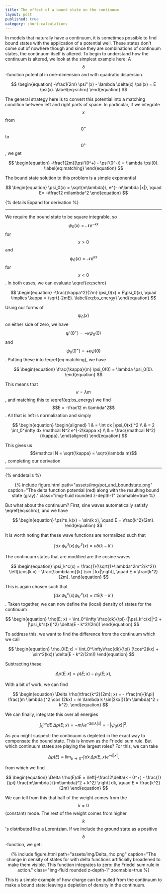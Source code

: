 ```yaml
---
title: The effect of a bound state on the continuum
layout: post
published: true
category: short-calculations
---
```


In models that naturally have a continuum, it is sometimes possible to find bound states with the application of a potential well.
These states don't come out of nowhere though and since they are combinations of continuum states, the continuum itself is altered.
To begin to understand how the continuum is altered, we look at the simplest example here: A $$\delta$$-function potential in one-dimension and with quadratic dispersion.

$$
\begin{equation}
  -\frac1{2m} \psi''(x) - \lambda \delta(x) \psi(x) = E \psi(x). \label{eq:schro}
\end{equation}
$$

The general strategy here is to convert this potential into a matching condition between left and right parts of space. In particular, if we integrate $$x$$ from $$0^-$$ to $$0^+$$, we get

$$
\begin{equation}
  -\frac1{2m}[\psi'(0^+) - \psi'(0^-)] = \lambda \psi(0). \label{eq:matching}
\end{equation}
$$

The bound state solution to this problem is a simple exponential

$$
\begin{equation}
  \psi_0(x) = \sqrt{m\lambda}\, e^{- m\lambda |x|}, \quad E= -\tfrac12 m\lambda^2
\end{equation}
$$

{% details Expand for derivation %}
  ***
  We require the bound state to be square integrable, so $$\psi_0(x) = \mathcal N e^{-\kappa x}$$ for $$x>0$$ and $$\psi_0(x) = \mathcal N e^{\kappa x}$$ for $$x<0$$. In both cases, we can evaluate \eqref{eq:schro}

  $$
\begin{equation}
  -\frac{\kappa^2}{2m} \psi_0(x) = E\psi_0(x), \quad \implies \kappa = \sqrt{-2mE}. \label{eq:bs_energy}
\end{equation}
  $$

  Using our forms of $$\psi_0(x)$$ on either side of zero, we have $$\psi'(0^+) = - \kappa \psi_0(0)$$ and $$\psi_0(0^-) = +\kappa \psi(0)$$. Putting these into \eqref{eq:matching}, we have

  $$
  \begin{equation}
    \frac{\kappa}{m} \psi_0(0) = \lambda \psi_0(0).
  \end{equation}
  $$

  This means that $$\kappa = \lambda m$$, and matching this to \eqref{eq:bs_energy} we find $$E = -\frac12 m \lambda^2$$. All that is left is normalization and simply

  $$
  \begin{equation}
    \begin{aligned}
    1 & = \int dx |\psi_0(x)|^2 \\
     & = 2 \int_0^\infty dx \mathcal N^2 e^{-2\kappa x} \\
     & = \frac{\mathcal N^2}{\kappa}.
    \end{aligned}
  \end{equation}
  $$

  This gives us $$\mathcal N = \sqrt{\kappa} = \sqrt{\lambda m}$$, completing our derivation.

  ***

{% enddetails %}

<div style="text-align:center">
{% include figure.html path="assets/img/pot_and_boundstate.png" caption="The delta function potential (red) along with the resulting bound state (gray)." class="img-fluid rounded z-depth-1" zoomable=true %}
</div>

But what about the continuum? First, sine waves automatically satisfy \eqref{eq:schro}, and we have

$$
\begin{equation}
  \psi^s_k(x) = \sin(k x), \quad E = \frac{k^2}{2m}.
\end{equation}
$$

It is worth noting that these wave functions are normalized such that

$$
\begin{equation}
  \int dx\; \psi^s_k(x)\psi^s_{k'}(x) = \pi \delta(k - k')
\end{equation}
$$

The continuum states that are modified are the cosine waves

$$
\begin{equation}
  \psi_k^c(x) = \frac{1}{\sqrt{1+\lambda^2m^2/k^2}} \left[\cos(k x) - \frac{\lambda m}{k} \sin | kx|\right], \quad E = \frac{k^2}{2m}.
\end{equation}
$$

This is again chosen such that $$\int dx \; \psi_k^c(x) \psi_{k'}^c(x) = \pi \delta(k - k')$$.  Taken together, we can now define the (local) density of states for the continuum

$$
\begin{equation}
\rho(E; x) = \int_0^\infty \frac{dk}{\pi} (|\psi_k^c(x)|^2 + |\psi_k^s(x)|^2) \delta(E - k^2/(2m))
\end{equation}
$$

To address this, we want to find the difference from the continuum which we call

$$
\begin{equation}
  \rho_0(E;x) = \int_0^\infty\frac{dk}{\pi} (\cos^2(kx) + \sin^2(kx)) \delta(E - k^2/(2m))
\end{equation}
$$

Subtracting these

$$
\begin{equation}
 \Delta \rho(E; x) = \rho(E;x) - \rho_0(E; x),
\end{equation}
$$

With a bit of work, we can find

$$
\begin{equation}
\Delta \rho(\tfrac{k^2}{2m}; x) = - \frac{m}{k\pi} \frac{(m \lambda )^2 \cos (2kx) + m \lambda k \sin|2kx|}{(m \lambda)^2 + k^2}.
\end{equation}
$$

We can finally, integrate this over all energies

$$
\begin{equation}
  \int_0^\infty dE \; \Delta \rho(E; x) = - m\lambda e^{-2 m\lambda  |x|} = - |\psi_0(x)|^2.
\end{equation}
$$

As you might suspect: the continuum is depleted in the exact way to compensate the bound state. This is known as the Friedel sum rule. But which continuum states are playing the largest roles? 
For this, we can take 

$$\Delta \rho(E) \equiv \lim_{\delta\rightarrow0^+}\int dx \, \Delta \rho(E,x) e^{-\delta |x|},$$ 

from which we find

$$
\begin{equation}
 \Delta \rho(E)dE = \left[-\frac12\delta(k - 0^+) - \frac{1}{\pi}  \frac{m\lambda }{(m\lambda)^2 + k^2} \right] dk, \quad E = \frac{k^2}{2m}
\end{equation}
$$

We can tell from this that half of the weight comes from the $$k=0$$ (constant) mode. The rest of the weight comes from higher $$k$$'s distributed like a Lorentzian.
If we include the ground state as a positive $$\delta$$-function, we get: 

<div style="text-align:center">
{% include figure.html path="assets/img/Delta_rho.png" caption="The change in density of states for with delta functions artificially broadened to make them visible. This function integrates to zero: the Friedel sum rule in action." class="img-fluid rounded z-depth-1" zoomable=true %}
</div>

This is a simple example of how charge can be pulled from the continuum to make a bound state: leaving a depletion of density in the continuum. 